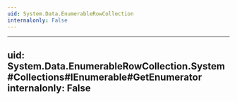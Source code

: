 ```yaml
---
uid: System.Data.EnumerableRowCollection
internalonly: False
---
```


---
uid: System.Data.EnumerableRowCollection.System#Collections#IEnumerable#GetEnumerator
internalonly: False
---
